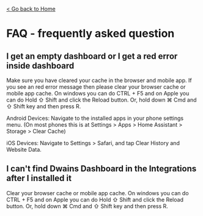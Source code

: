 [< Go back to Home](../index.md)

# FAQ - frequently asked question

## I get an empty dashboard or I get a red error inside dashboard
Make sure you have cleared your cache in the browser and mobile app. If you see an red error message then please clear your browser cache or mobile app cache. On windows you can do CTRL + F5 and on Apple you can do Hold ⇧ Shift and click the Reload button. Or, hold down ⌘ Cmd and ⇧ Shift key and then press R.

Android Devices: Navigate to the installed apps in your phone settings menu. 
(On most phones this is at Settings > Apps > Home Assistant > Storage > Clear Cache)

iOS Devices: Navigate to Settings > Safari, and tap Clear History and Website Data.

## I can't find Dwains Dashboard in the Integrations after I installed it
Clear your browser cache or mobile app cache. On windows you can do CTRL + F5 and on Apple you can do Hold ⇧ Shift and click the Reload button. Or, hold down ⌘ Cmd and ⇧ Shift key and then press R.
